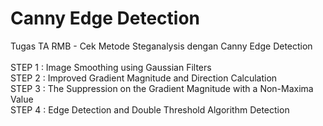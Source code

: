 # Canny Edge Detection
Tugas TA RMB - Cek Metode Steganalysis dengan Canny Edge Detection
<br/>
<br/>
STEP 1 : Image Smoothing using Gaussian Filters<br/>
STEP 2 : Improved Gradient Magnitude and Direction Calculation<br/>
STEP 3 : The Suppression on the Gradient Magnitude with a Non-Maxima Value<br/>
STEP 4 : Edge Detection and Double Threshold Algorithm Detection<br/>
